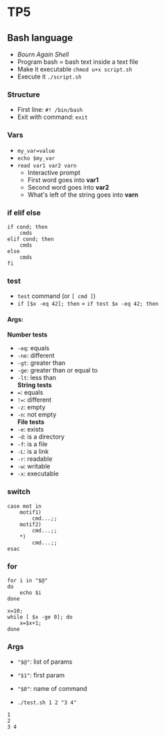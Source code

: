 # TP5

## Bash language

- *Bourn Again Shell*
- Program bash = bash text inside a text file
- Make it executable `chmod u+x script.sh`
- Execute it `./script.sh`

### Structure

- First line: `#! /bin/bash`
- Exit with command: `exit`

### Vars

- `my_var=value`
- `echo $my_var`
- `read var1 var2 varn`    
    - Interactive prompt
    - First word goes into **var1**
    - Second word goes into **var2**
    - What's left of the string goes into **varn**

### if elif else

```
if cond; then 
    cmds
elif cond; then
    cmds
else
    cmds
fi
```

### test

- `test` command (or `[ cmd ]`)
- `if [$x -eq 42]; then` = `if test $x -eq 42; then`     
#### Args:
**Number tests**
- `-eq`: equals
- `-ne`: different
- `-gt`: greater than
- `-ge`: greater than or equal to
- `-lt`: less than     
**String tests**
- `=`: equals
- `!=`: different
- `-z`: empty
- `-n`: not empty      
**File tests**
- `-e`: exists
- `-d`: is a directory
- `-f`: is a file
- `-L`: is a link
- `-r`: readable
- `-w`: writable
- `-x`: executable

### switch

```
case mot in
    motif1)
        cmd...;;
    motif2)
        cmd...;;
    *)
        cmd...;;
esac
```

### for 

```
for i in "$@"
do
    echo $i
done
```

```
x=10;
while [ $x -ge 0]; do
    x=$x+1;
done
```

### Args
- `"$@"`: list of params
- `"$1"`: first param
- `"$0"`: name of command

- `./test.sh 1 2 "3 4"`
```
1 
2
3 4
```